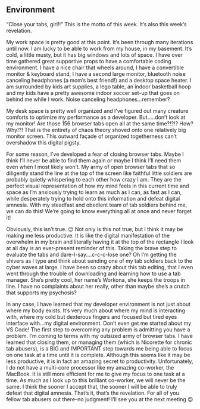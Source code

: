 ## Environment

“Close your tabs, girl!!” This is the motto of this week. It’s also this week’s revelation. 

My work space is pretty good at this point. It’s been through many iterations until now. I am lucky to be able to work from my house, in my basement. It’s cold, a little musty, but it has big windows and lots of space. I have over time gathered great supportive props to have a comfortable coding environment. I have a nice chair that wheels around, I have a convertible monitor & keyboard stand, I have a second large monitor, bluetooth noise canceling headphones (a mom’s best friend!) and a desktop space heater. I am surrounded by kids art supplies, a lego table, an indoor basketball hoop and my kids have a pretty awesome indoor soccer set-up that goes on behind me while I work. Noise canceling headphones…remember?

My desk space is pretty well organized and I’ve figured out many creature comforts to optimize my performance as a developer. But…..don’t look at my monitor! Are those 156 browser tabs open all at the same time?!?!? How? Why!?! That is the entirety of chaos theory shoved onto one relatively big monitor screen. This outward façade of organized togetherness can’t overshadow this digital pigsty. 

For some reason, I’ve developed a fear of closing browser tabs. Maybe I think I’ll never be able to find them again or maybe I think I’ll need them even when I most likely won’t. My army of open browser tabs that so diligently stand the line at the top of the screen like faithful little soldiers are probably quietly whispering to each other how crazy I am. They are the perfect visual representation of how my mind feels in this current time and space as I’m anxiously trying to learn as much as I can, as fast as I can, while desperately trying to hold onto this information and defeat digital amnesia. With my steadfast and obedient team of tab soldiers behind me, we can do this! We’re going to know everything all at once and never forget it! 

Obviously, this isn’t true. 😔 Not only is this not true, but I think it may be making me less productive. It is like the digital manifestation of the overwhelm in my brain and literally having it at the top of the rectangle I look at all day is an ever-present reminder of this. Taking the brave step to evaluate the tabs and dare-I-say….c-c-c-lose one? Oh I’m getting the shivers as I type and think about sending one of my tab soldiers back to the cyber waves at large. I have been so crazy about this tab editing, that I even went through the trouble of downloading and learning how to use a tab manager. She’s pretty cool, her name’s Workona, she keeps the troops in line. I have no complaints about her really, other than maybe she’s a crutch that supports my psychosis? 

In any case, I have learned that my developer environment is not just about where my body exists. It’s very much about where my mind is interacting with, where my cold but dexterous fingers and focused but tired eyes interface with…my digital environment. Don’t even get me started about my VS Code! The first step to overcoming any problem is admitting you have a problem. I’m coming to terms with my outsized army of browser tabs. I have learned that closing them, or managing them (which is Nicorette for chronic tab abusers), is a BIG and IMPORTANT step towards me being able to focus on one task at a time until it is complete. Although this seems like it may be less productive, it is in fact an amazing secret to productivity. Unfortunately, I do not have a multi-core processor like my amazing co-worker, the MacBook. It is still more efficient for me to give my focus to one task at a time. As much as I look up to this brilliant co-worker, we will never be the same. I think the sooner I accept that, the sooner I will be able to truly defeat that digital amnesia. That’s it, that’s the revelation. For all of you fellow tab abusers out there–no judgment! I’ll see you at the next meeting 😉
